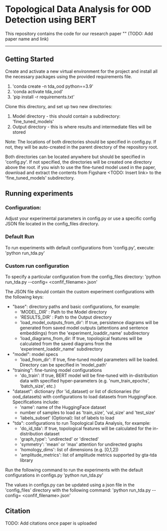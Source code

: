 # Topological Data Analysis for OOD Detection using BERT

This repository contains the code for our research paper "<Paper Name>" (TODO: Add paper name and link)

---

## Getting Started

Create and activate a new virtual environment for the project and install all the necessary packages using the provided requirements file.
1. 'conda create -n tda_ood python==3.9'
2. 'conda activate tda_ood'
3. 'pip install -r requirements.txt'

Clone this directory, and set up two new directories:
1. Model directory - this should contain a subdirectory: 'fine_tuned_models'
2. Output directory - this is where results and intermediate files will be stored

Note: The locations of both directories should be specified in config.py. If not, they will be auto-created in the parent directory of the repository root.

Both directories can be located anywhere but should be specified in 'config.py'. If not specified, the directories will be created one directory above the root.
if you wish to use the fine-tuned model used in the paper, download and extract the contents from Figshare <TODO: Insert link> to the 'fine_tuned_models' subdirectory.

## Running experiments

### Configuration: 
Adjust your experimental parameters in config.py or use a specific config JSON file located in the config_files directory.

### Default Run
To run experiments with default configurations from 'config.py', execute:
'python run_tda.py'

### Custom run configuration
To specify a particular configuration from the config_files directory:
'python run_tda.py --config= <confif_filename>.json'

The JSON file should contain the custom experiment configurations with the following keys:
- "base": directory paths and basic configurations, for example:
    - 'MODEL_DIR' : Path to the Model directory
    - 'RESULTS_DIR' : Path to the Output directory
    - 'load_model_outputs_from_dir': If true, persistence diagrams will be generated from saved model outputs (attentions and sentence embeddings) from the 'experiment_loaddir_name' subdirectory
    - 'load_diagrams_from_dir: If true, topological features will be calculated from the saved diagrams from the 'experiment_loaddir_name' subdirectory
- "model": model specs
    - 'load_from_dir': If true, fine-tuned model parameters will be loaded. Directory can be specified in 'model_path'
- "training": fine-tuning model configurations
    - 'do_train': If true, BERT model will be fine-tuned with in-distribution data with specified hyper-parameters (e.g. 'num_train_epochs', 'batch_size', etc.)
- "dataset": dictionary (for 'id_dataset) or list of dictionaries (for ood_datasets) with configurations to load datasets from HuggingFace. Specifications include:
    - 'name': name of the HuggingFace dataset
    - number of samples to load as 'train_size', 'val_size' and 'test_size'
    - 'labels_subset' (Optional):  list of labels to load
- "tda": configurations to run Topological Data Analysis, for example:
    - 'do_id_tda': If true, topological features will be calculated for the in-distribution dataset
    - 'graph_type': 'undirected' or 'directed'
    - 'symmetry': 'mean' or 'max' attention for undirected graphs
    - 'homology_dims': list of dimensions (e.g. [0,1,2])
    - 'amplitude_metrics': list of amplitude metrics supported by gta-tda library

 Run the following command to run the experiments with the default configurations in configs.py
 'python run_tda.py'

 The values in configs.py can be updated using a json file in the 'config_files' directory with the following command:
 'python run_tda.py --config= <confif_filename>.json'

 ## Citation
TODO: Add citations once paper is uploaded

